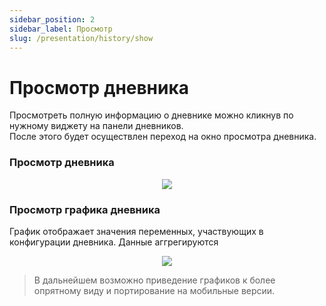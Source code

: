 ```yaml
---
sidebar_position: 2
sidebar_label: Просмотр
slug: /presentation/history/show
---
```


# Просмотр дневника
 
Просмотреть полную информацию о дневнике можно кликнув по нужному виджету на панели дневников.  
После этого будет осуществлен переход на окно просмотра дневника.  

### Просмотр дневника
 
<!-- !["Полный просмотр"](/img/presentation/diary/diary_full.png) -->
<div align="center"><img type="imgscreen" src="/wellness_doc/img/presentation/diary/phone/diaryItem.png"/></div>

### Просмотр графика дневника <span class="pin web"></span>

График отображает значения переменных, участвующих в конфигурации дневника. Данные аггрегируются

<div align="center"><img type="imgscreen" src="/wellness_doc/img/presentation/diary/web/diaryFull.png"/></div>

> В дальнейшем возможно приведение графиков к более опрятному виду и портирование на мобильные версии.


